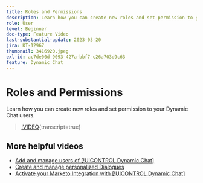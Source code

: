 ```yaml
---
title: Roles and Permissions
description: Learn how you can create new roles and set permission to your Dynamic Chat users.
role: User
level: Beginner
doc-type: Feature Video
last-substantial-update: 2023-03-20
jira: KT-12967
thumbnail: 3416920.jpeg
exl-id: ac7de00d-9093-427a-bbf7-c26a703d9c63
feature: Dynamic Chat
---
```

# Roles and Permissions

Learn how you can create new roles and set permission to your Dynamic Chat users.

>[!VIDEO](https://video.tv.adobe.com/v/3416920/?quality=12&learn=on){transcript=true}

## More helpful videos

* [Add and manage users of [!UICONTROL Dynamic Chat] ](user-management.md)
* [Create and manage personalized Dialogues](dialogue-management.md)
* [Activate your Marketo Integration with [!UICONTROL Dynamic Chat] ](marketo-integration.md)
